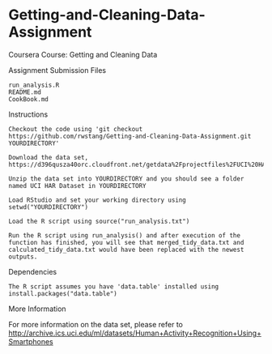 # Getting-and-Cleaning-Data-Assignment

Coursera Course: Getting and Cleaning Data

Assignment Submission Files

    run_analysis.R
    README.md
    CookBook.md

Instructions

    Checkout the code using 'git checkout https://github.com/rwstang/Getting-and-Cleaning-Data-Assignment.git YOURDIRECTORY'

    Download the data set, https://d396qusza40orc.cloudfront.net/getdata%2Fprojectfiles%2FUCI%20HAR%20Dataset.zip

    Unzip the data set into YOURDIRECTORY and you should see a folder named UCI HAR Dataset in YOURDIRECTORY

    Load RStudio and set your working directory using setwd("YOURDIRECTORY")

    Load the R script using source("run_analysis.txt")

    Run the R script using run_analysis() and after execution of the function has finished, you will see that merged_tidy_data.txt and calculated_tidy_data.txt would have been replaced with the newest outputs.

Dependencies

    The R script assumes you have 'data.table' installed using install.packages("data.table")

More Information

For more information on the data set, please refer to http://archive.ics.uci.edu/ml/datasets/Human+Activity+Recognition+Using+Smartphones
